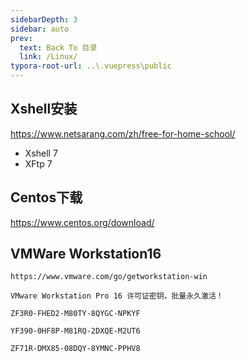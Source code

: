 ```yaml
---
sidebarDepth: 3
sidebar: auto
prev:
  text: Back To 目录
  link: /Linux/
typora-root-url: ..\.vuepress\public
---
```




## Xshell安装

https://www.netsarang.com/zh/free-for-home-school/

- Xshell 7
- XFtp 7 

## Centos下载

https://www.centos.org/download/



## VMWare Workstation16

```
https://www.vmware.com/go/getworkstation-win

VMware Workstation Pro 16 许可证密钥，批量永久激活！

ZF3R0-FHED2-M80TY-8QYGC-NPKYF

YF390-0HF8P-M81RQ-2DXQE-M2UT6

ZF71R-DMX85-08DQY-8YMNC-PPHV8 
```

